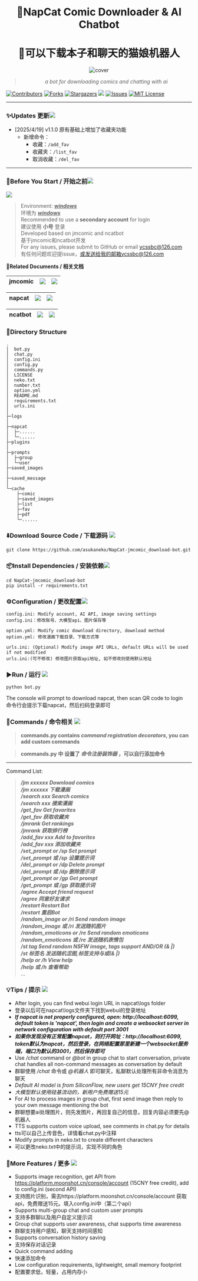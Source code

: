 <div align="center">
<h1 style = "text-align:center;">🚀NapCat Comic Downloader & AI Chatbot</h1>
<h1 style = "text-align:center;">🚀可以下载本子和聊天的猫娘机器人</h1>

![cover](https://img.picui.cn/free/2025/04/19/6803c76d2bbf9.png)

> _a bot for downloading comics and chatting with ai_

</div>

[![Contributors][contributors-shield]][contributors-url]
[![Forks][forks-shield]][forks-url]
[![Stargazers][stars-shield]][stars-url]
[![](https://visitor-badge.laobi.icu/badge?page_id=asukaneko.NapCat-jmcomic_download-bot)](https://github.com/asukaneko/NapCat-jmcomic_download-bot)
[![Issues][issues-shield]][issues-url]
[![MIT License][license-shield]][license-url]

---
### ✨Updates 更新![](https://img.shields.io/badge/LatestVersion-1.1.0-blue?&logo=react)
+ [2025/4/19] v1.1.0 原有基础上增加了收藏夹功能
    - 新增命令：
        - 收藏：`/add_fav`
        - 收藏夹：`/list_fav`
        - 取消收藏：`/del_fav`

---

### 📌Before You Start / 开始之前![](https://img.shields.io/badge/GitHub-Before_start-blue?logo=)  
[![](https://img.shields.io/badge/python-version>=3.7-red?logo=python)]()
>Environment: <u>___windows___</u>  
>环境为 <u>___windows___</u>  
>Recommended to use a __secondary account__ for login  
>建议使用 __小号__ 登录  
>Developed based on jmcomic and ncatbot  
>基于jmcomic和ncatbot开发  
>For any issues, please submit to GitHub or email ycssbc@126.com  
>有任何问题欢迎提issue，或发送给我的邮箱ycssbc@126.com  

 **📝Related Documents / 相关文档**

| jmcomic | [![](https://img.shields.io/badge/jmcomic-on_Github-blue)](https://github.com/hect0x7/JMComic-Crawler-Python) | [![](https://img.shields.io/badge/jmcomic-Readthedocs.io-orange)](https://jmcomic.readthedocs.io/zh-cn/latest/) |
|:-:|:-:|:-:|

| napcat |[![](https://img.shields.io/badge/napcat-on_Github-blue)](https://github.com/NapNeko/NapCatQQ) | [![](https://img.shields.io/badge/napcat-Github.IO-orange)](https://napneko.github.io)
|:-:|:-:|:-:|

| ncatbot | [![](https://img.shields.io/badge/ncatbot-on_Github-blue)](https://github.com/liyihao1110/ncatbot) | [![](https://img.shields.io/badge/Python_Sdk-Ncatbot-8A2BE2)](https://docs.ncatbot.xyz/) |
|:-:|:-:|:-:|

### 📂Directory Structure
```
.
│  bot.py
│  chat.py
│  config.ini
│  config.py
│  commands.py
│  LICENSE
│  neko.txt
│  number.txt
│  option.yml
│  README.md
│  requirements.txt
│  urls.ini
│  
├─logs
│      
├─napcat
│  ├─...... 
│  └─......
├─plugins
│
├─prompts
│  ├─group
│  └─user
├─saved_images
│      
├─saved_message
│
└─cache
    ├─comic
    ├─saved_images
    ├─list
    ├─fav
    ├─pdf
    └─......
```

### ⬇️Download Source Code / 下载源码 ![](https://img.shields.io/badge/GitHub-Download_Source_Code-blue?logo=github)
```
git clone https://github.com/asukaneko/NapCat-jmcomic_download-bot.git
```

### 📦Install Dependencies / 安装依赖![](https://img.shields.io/badge/GitHub-Install_Dependencies-blue?logo=github)
```
cd NapCat-jmcomic_download-bot
pip install -r requirements.txt
```

### ⚙️Configuration / 更改配置![](https://img.shields.io/badge/GitHub-Configuration-blue?logo=github)
```
config.ini: Modify account, AI API, image saving settings
config.ini：修改账号、大模型api、图片保存等

option.yml: Modify comic download directory, download method
option.yml: 修改漫画下载目录、下载方式等

urls.ini: (Optional) Modify image API URLs, default URLs will be used if not modified
urls.ini:(可不修改) 修改图片获取api地址, 如不修改则使用默认地址
```

### ▶️Run / 运行 ![](https://img.shields.io/badge/GitHub-Run-red?logo=github)
```
python bot.py
```
The console will prompt to download napcat, then scan QR code to login  
命令行会提示下载napcat，然后扫码登录即可

### 📜Commands / 命令相关 ![](https://img.shields.io/badge/GitHub-Commands-yellow?logo=github)
>__commands.py contains ___command registration decorators___, you can add custom commands__  

>__commands.py 中 设置了 ___命令注册装饰器___ ，可以自行添加命令__  
---
Command List:
>___/jm xxxxxx Download comics  
/jm xxxxxx 下载漫画  
/search xxx Search comics  
/search xxx 搜索漫画  
/get_fav Get favorites  
/get_fav 获取收藏夹  
/jmrank Get rankings  
/jmrank 获取排行榜  
/add_fav xxx Add to favorites  
/add_fav xxx 添加收藏夹  
/set_prompt or /sp Set prompt  
/set_prompt 或 /sp 设置提示词  
/del_prompt or /dp Delete prompt  
/del_prompt 或 /dp 删除提示词  
/get_prompt or /gp Get prompt  
/get_prompt 或 /gp 获取提示词  
/agree   Accept friend request  
/agree   同意好友请求  
/restart   Restart Bot  
/restart   重启Bot  
/random_image or /ri Send random image  
/random_image 或 /ri 发送随机图片  
/random_emoticons or /re Send random emoticons  
/random_emoticons 或 /re 发送随机表情包  
/st tag Send random NSFW image, tags support AND/OR (& |)  
/st 标签名 发送随机涩图,标签支持与或(& |)  
/help or /h View help  
/help 或 /h 查看帮助___  
...

### 💡Tips / 提示 ![](https://img.shields.io/badge/GitHub-Tips-green?logo=github)
+ After login, you can find webui login URL in napcat\logs folder
+ 登录以后可在napcat\logs文件夹下找到webui的登录地址
+ ___If napcat is not properly configured, open: http://localhost:6099, default token is 'napcat', then login and create a websocket server in network configuration with default port 3001___
+ ___如果你发现没有正常配置napcat，则打开网址：http://localhost:6099, token默认为napcat，然后登录，在网络配置那里新建一个websocket服务端，端口为默认的3001，然后保存即可___
+ Use _/chat_ command or _@bot_ in group chat to start conversation, private chat handles all non-command messages as conversation by default
+ 群聊使用 _/chat_ 命令或 _@机器人_ 即可聊天，私聊默认处理所有非命令消息为聊天
+ _Default AI model is from SiliconFlow, new users get 15CNY free credit_
+ _大模型默认使用硅基流动的，新用户免费赠送15元_
+ For AI to process images in group chat, first send image then reply to your own message mentioning the bot
+ 群聊想要ai处理图片，则先发图片，再回复自己的信息，回复内容必须要先@机器人
+ TTS supports custom voice upload, see comments in chat.py for details
+ tts可以自己上传音色，详情看chat.py中注释
+ Modify prompts in neko.txt to create different characters
+ 可以更改neko.txt中的提示词，实现不同的角色

### 🌟More Features / 更多 ![](https://img.shields.io/badge/GitHub-More_Features-blue?logo=github)
+ Supports image recognition, get API from https://platform.moonshot.cn/console/account (15CNY free credit), add to config.ini (second API)
+ 支持图片识别，需去https://platform.moonshot.cn/console/account 获取api，免费赠送15元。填入config.ini中（第二个api）
+ Supports multi-group chat and custom user prompts
+ 支持多群聊以及用户自定义提示词
+ Group chat supports user awareness, chat supports time awareness
+ 群聊支持用户感知，聊天支持时间感知
+ Supports conversation history saving
+ 支持保存对话记录
+ Quick command adding
+ 快速添加命令
+ Low configuration requirements, lightweight, small memory footprint
+ 配置要求低，轻量，占用内存小

[your-project-path]:asukaneko/NapCat-jmcomic_download-bot
[contributors-shield]: https://img.shields.io/github/contributors/asukaneko/NapCat-jmcomic_download-bot.svg?style=flat
[contributors-url]: https://github.com/asukaneko/NapCat-jmcomic_download-bot/graphs/contributors
[forks-shield]: https://img.shields.io/github/forks/asukaneko/NapCat-jmcomic_download-bot.svg?style=flat
[forks-url]: https://github.com/asukaneko/NapCat-jmcomic_download-bot/network/members
[stars-shield]: https://img.shields.io/github/stars/asukaneko/NapCat-jmcomic_download-bot.svg?style=flat
[stars-url]: https://github.com/asukaneko/NapCat-jmcomic_download-bot/stargazers
[issues-shield]: https://img.shields.io/github/issues/asukaneko/NapCat-jmcomic_download-bot.svg?style=flat
[issues-url]: https://img.shields.io/github/issues/asukaneko/NapCat-jmcomic_download-bot.svg
[license-shield]: https://img.shields.io/github/license/asukaneko/NapCat-jmcomic_download-bot.svg?style=flat
[license-url]: https://github.com/asukaneko/NapCat-jmcomic_download-bot/blob/master/LICENSE
[linkedin-shield]: https://img.shields.io/badge/-LinkedIn-black.svg?style=flat&logo=linkedin&colorB=555
